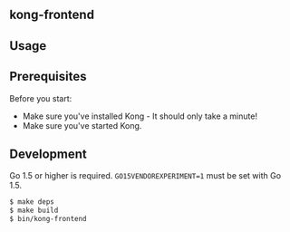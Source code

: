 ## kong-frontend

## Usage

## Prerequisites

Before you start:
* Make sure you've installed Kong - It should only take a minute!
* Make sure you've started Kong.

## Development

Go 1.5 or higher is required.
`GO15VENDOREXPERIMENT=1` must be set with Go 1.5.

``` bash
$ make deps
$ make build
$ bin/kong-frontend
